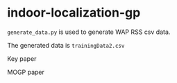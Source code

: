 # indoor-localization-gp

`generate_data.py` is used to generate WAP RSS csv data.

The generated data is `trainingData2.csv`


Key paper 

MOGP paper 
